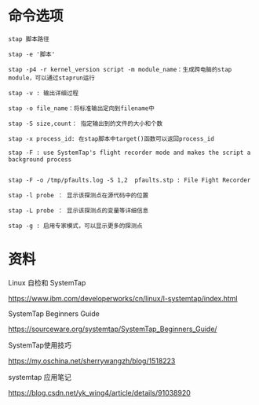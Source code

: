 # 命令选项

```
stap 脚本路径

stap -e '脚本'

stap -p4 -r kernel_version script -m module_name：生成跨电脑的stap module，可以通过staprun运行

stap -v : 输出详细过程

stap -o file_name：将标准输出定向到filename中

stap -S size,count： 指定输出到的文件的大小和个数

stap -x process_id: 在stap脚本中target()函数可以返回process_id

stap -F : use SystemTap's flight recorder mode and makes the script a background process


stap -F -o /tmp/pfaults.log -S 1,2  pfaults.stp : File Fight Recorder

stap -l probe ： 显示该探测点在源代码中的位置

stap -L probe ： 显示该探测点的变量等详细信息

stap -g : 启用专家模式，可以显示更多的探测点

```

# 资料

Linux 自检和 SystemTap

https://www.ibm.com/developerworks/cn/linux/l-systemtap/index.html

SystemTap Beginners Guide

https://sourceware.org/systemtap/SystemTap_Beginners_Guide/

SystemTap使用技巧

https://my.oschina.net/sherrywangzh/blog/1518223

systemtap 应用笔记

https://blog.csdn.net/yk_wing4/article/details/91038920